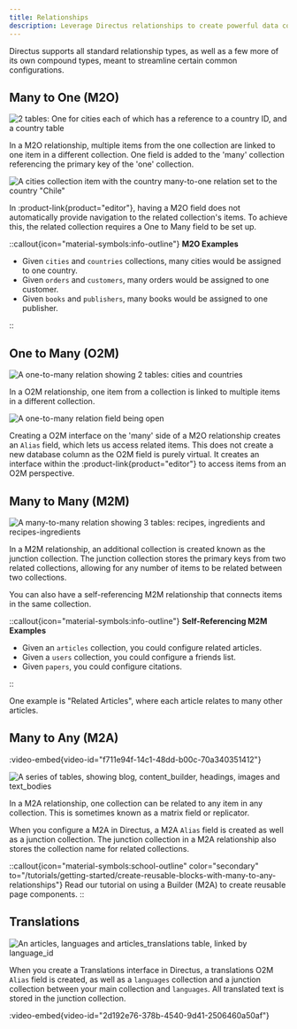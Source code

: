 ```yaml
---
title: Relationships
description: Leverage Directus relationships to create powerful data connections. Explore Many to One, One to Many, Many to Many, and Many to Any relationships, along with Translations for multilingual content management.
---
```


Directus supports all standard relationship types, as well as a few more of its own compound types, meant to streamline certain common configurations.

## Many to One (M2O)

![2 tables: One for cities each of which has a reference to a country ID, and a country table](/img/57e9702f-c8fa-48d4-90bc-a8443248d406.webp)

In a M2O relationship, multiple items from the one collection are linked to one item in a different collection. One field is added to the 'many' collection referencing the primary key of the 'one' collection.

![A cities collection item with the country many-to-one relation set to the country "Chile"](/img/3003d17c-2aa1-4664-ad58-34a755f24876.webp)

In :product-link{product="editor"}, having a M2O field does not automatically provide navigation to the related collection's items. To achieve this, the related collection requires a One to Many field to be set up.

::callout{icon="material-symbols:info-outline"}
**M2O Examples**

- Given `cities` and `countries` collections, many cities would be assigned to one country.
- Given `orders` and `customers`, many orders would be assigned to one customer.
- Given `books` and `publishers`, many books would be assigned to one publisher.

::

## One to Many (O2M)

![A one-to-many relation showing 2 tables: cities and countries](/img/574de2a6-1aa8-4594-942a-e98d79ec183e.webp)

In a O2M relationship, one item from a collection is linked to multiple items in a different collection.

![A one-to-many relation field being open](/img/63dcee0a-9ee7-4328-bd6b-bd85cc4660c9.webp)

Creating a O2M interface on the 'many' side of a M2O relationship creates an `Alias` field, which lets us access related items. This does not create a new database column as the O2M field is purely virtual. It creates an interface within the :product-link{product="editor"} to access items from an O2M perspective.

## Many to Many (M2M)

![A many-to-many relation showing 3 tables: recipes, ingredients and recipes-ingredients](/img/cb29838f-12fd-4b1a-8044-d7c7938670df.webp)


In a M2M relationship, an additional collection is created known as the junction collection. The junction collection stores the primary keys from two related collections, allowing for any number of items to be related between two collections.

You can also have a self-referencing M2M relationship that connects items in the same collection.

::callout{icon="material-symbols:info-outline"}
**Self-Referencing M2M Examples**

- Given an `articles` collection, you could configure related articles.
- Given a `users` collection, you could configure a friends list.
- Given `papers`, you could configure citations.

::

One example is "Related Articles", where each article relates to many other articles.

## Many to Any (M2A)

:video-embed{video-id="f711e94f-14c1-48dd-b00c-70a340351412"}

![A series of tables, showing blog, content_builder, headings, images and text_bodies](/img/d4cc93fb-3c0b-41fe-ae1c-5cc4f1d23979.webp)

In a M2A relationship, one collection can be related to any item in any collection. This is sometimes known as a matrix field or replicator.

When you configure a M2A in Directus, a M2A `Alias` field is created as well as a junction collection. The junction collection in a M2A relationship also stores the collection name for related collections.

::callout{icon="material-symbols:school-outline" color="secondary" to="/tutorials/getting-started/create-reusable-blocks-with-many-to-any-relationships"}
Read our tutorial on using a Builder (M2A) to create reusable page components.
::

## Translations

![An articles, languages and articles_translations table, linked by language_id](/img/f1fe2c0b-4baa-47e3-a7c1-a49c27a9852b.webp)

When you create a Translations interface in Directus, a translations O2M `Alias` field is created, as well as a `languages` collection and a junction collection between your main collection and `languages`. All translated text is stored in the junction collection.

:video-embed{video-id="2d192e76-378b-4540-9d41-2506460a50af"}
